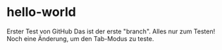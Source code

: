 # hello-world
Erster Test von GitHub
Das ist der erste "branch".	
Alles nur zum Testen!
Noch eine Änderung, um den Tab-Modus zu teste.
